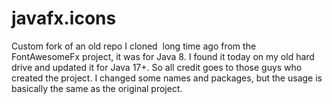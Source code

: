 # javafx.icons
Custom fork of an old repo I cloned  long time ago from the FontAwesomeFx project, it was for Java 8. I found it today on my old hard drive and updated it for Java 17+.
So all credit goes to those guys who created the project.
I changed some names and packages, but the usage is basically the same as the original project.
